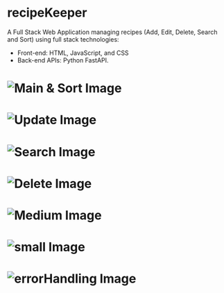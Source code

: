 # recipeKeeper

A Full Stack Web Application managing recipes (Add, Edit, Delete, Search and Sort) using full stack technologies:

-   Front-end: HTML, JavaScript, and CSS
-   Back-end APIs: Python FastAPI.

# ![Main & Sort Image](app/images/sort.png)

# ![Update Image](app/images/update.png)

# ![Search Image](app/images/search.png)

# ![Delete Image](app/images/delete.png)

# ![Medium Image](app/images/medium.png)

# ![small Image](app/images/small.png)

# ![errorHandling Image](app/images/errorHandling.png)
